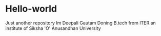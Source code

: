 # Hello-world
Just another repository
Im Deepali Gautam
Doning B.tech from ITER an institute of Siksha 'O' Anusandhan University
